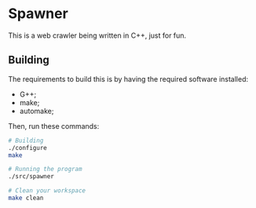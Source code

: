 # Spawner
This is a web crawler being written in C++, just for fun.

## Building
The requirements to build this is by having the required software installed:
- G++;
- make;
- automake;

Then, run these commands:
```bash
# Building
./configure
make

# Running the program
./src/spawner

# Clean your workspace
make clean
```
